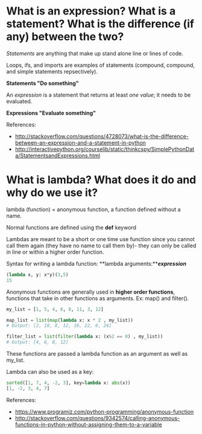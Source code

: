 # What is an expression? What is a statement? What is the difference (if any) between the two?
*Statements* are anything that make up stand alone line or lines of code.

Loops, ifs, and imports are examples of statements (compound, compound, and simple statements repsectively).

**Statements "Do something"**

An *expression* is a statement that returns at least *one value*; it needs to be evaluated.

**Expressions "Evaluate something"**


References:
* http://stackoverflow.com/questions/4728073/what-is-the-difference-between-an-expression-and-a-statement-in-python
* http://interactivepython.org/courselib/static/thinkcspy/SimplePythonData/StatementsandExpressions.html


# What is lambda? What does it do and why do we use it?
lambda (function) = anonymous function, a function defined without a name.

Normal functions are defined using the **def** keyword

Lambdas are meant to be a short or one time use function since you cannot call them again (they have no name to call them by)- they can 
only be called in line or within a higher order function.


Syntax for writing a lambda function:
**lambda arguments:*****expression***

``` python
(lambda x, y: x*y)(3,5)
15
```

Anonymous functions are generally used in **higher order functions**, functions that take in other functions as arguments. Ex: map() and filter().

``` python
my_list = [1, 5, 4, 6, 8, 11, 3, 12]

map_list = list(map(lambda x: x * 2 , my_list))
# Output: [2, 10, 8, 12, 16, 22, 6, 24]

filter_list = list(filter(lambda x: (x%2 == 0) , my_list))
# Output: [4, 6, 8, 12]
```
These functions are passed a lambda function as an argument as well as my_list.

Lambda can also be used as a key:
```python
sorted([1, 7, 4, -2, 3], key=lambda x: abs(x))
[1, -2, 3, 4, 7]
```

References:
* https://www.programiz.com/python-programming/anonymous-function
* http://stackoverflow.com/questions/9342574/calling-anonymous-functions-in-python-without-assigning-them-to-a-variable
